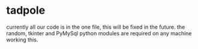 # tadpole
currently all our code is in the one file, this will be fixed in the future.
the random, tkinter and PyMySql python modules are required on any machine working this.

